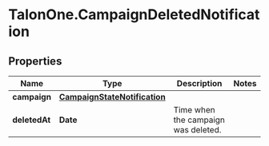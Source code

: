 # TalonOne.CampaignDeletedNotification

## Properties

Name | Type | Description | Notes
------------ | ------------- | ------------- | -------------
**campaign** | [**CampaignStateNotification**](CampaignStateNotification.md) |  | 
**deletedAt** | **Date** | Time when the campaign was deleted. | 


